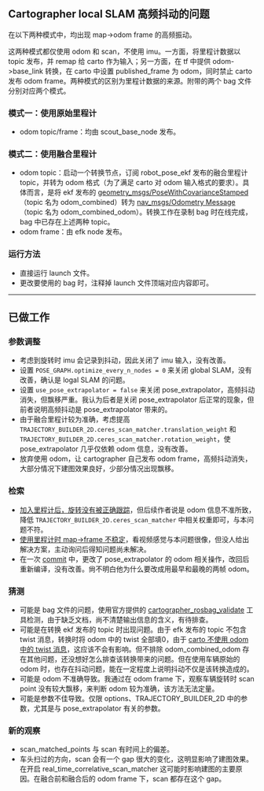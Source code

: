 ## Cartographer local SLAM 高频抖动的问题

在以下两种模式中，均出现 map->odom frame 的高频振动。

这两种模式都仅使用 odom 和 scan，不使用 imu。一方面，将里程计数据以 topic 发布，并 remap 给 carto 作为输入；另一方面，在 tf 中提供 odom->base_link 转换，在 carto 中设置 published_frame 为 odom，同时禁止 carto 发布 odom frame。两种模式的区别为里程计数据的来源。附带的两个 bag 文件分别对应两个模式。

### 模式一：使用原始里程计

+ odom topic/frame：均由 scout_base_node 发布。

### 模式二：使用融合里程计

+ odom topic：启动一个转换节点，订阅 robot_pose_ekf 发布的融合里程计 topic，并转为 odom 格式（为了满足 carto 对 odom 输入格式的要求）。具体而言，是将 ekf 发布的 [geometry_msgs/PoseWithCovarianceStamped](http://docs.ros.org/en/lunar/api/geometry_msgs/html/msg/PoseWithCovarianceStamped.html) （topic 名为 odom_combined）转为 [nav_msgs/Odometry Message](http://docs.ros.org/en/noetic/api/nav_msgs/html/msg/Odometry.html)（topic 名为 odom_combined_odom）。转换工作在录制 bag 时在线完成，bag 中已存在上述两种 topic。
+ odom frame：由 efk node 发布。

### 运行方法
+ 直接运行 launch 文件。
+ 更改要使用的 bag 时，注释掉 launch 文件顶端对应内容即可。
---
## 已做工作
### 参数调整
+ 考虑到旋转时 imu 会记录到抖动，因此关闭了 imu 输入，没有改善。
+ 设置 `POSE_GRAPH.optimize_every_n_nodes = 0` 来关闭 global SLAM，没有改善，确认是 logal SLAM 的问题。
+ 设置 `use_pose_extrapolator = false` 来关闭 pose_extrapolator，高频抖动消失，但飘移严重。我认为后者是关闭 pose_extrapolator 后正常的现象，但前者说明高频抖动是 pose_extrapolator 带来的。
+ 由于融合里程计较为准确，考虑提高 `TRAJECTORY_BUILDER_2D.ceres_scan_matcher.translation_weight` 和 `TRAJECTORY_BUILDER_2D.ceres_scan_matcher.rotation_weight`，使 pose_extrapolator 几乎仅依赖 odom 信息，没有改善。
+ 放弃使用 odom，让 cartographer 自己发布 odom frame，高频抖动消失，大部分情况下建图效果良好，少部分情况出现飘移。

### 检索
+ [加入里程计后，旋转没有被正确跟踪](https://github.com/cartographer-project/cartographer/issues/1122)，但后续作者说是 odom 信息不准所致，降低 `TRAJECTORY_BUILDER_2D.ceres_scan_matcher` 中相关权重即可，与本问题不符。
+ [使用里程计时 map->frame 不稳定](https://github.com/cartographer-project/cartographer_ros/issues/1239)，看视频感觉与本问题很像，但没人给出解决方案，主动询问后得知问题尚未解决。
+ 在一次 [commit](https://github.com/cartographer-project/cartographer/pull/530/commits/6da598f25d0f178b596d272cbacfca610d805538) 中，更改了 pose_extrapolator 的 odom 相关操作，改回后重新编译，没有改善。尙不明白他为什么要改成用最早和最晚的两帧 odom。
### 猜测
+ 可能是 bag 文件的问题，使用官方提供的 [cartographer_rosbag_validate](https://google-cartographer-ros.readthedocs.io/en/latest/your_bag.html#validate-your-bag) 工具检测，由于缺乏文档，尚不清楚输出信息的含义，有待排查。
+ 可能是在转换 ekf 发布的 topic 时出现问题。由于 efk 发布的 topic 不包含 twist 消息，转换时将 odom 中的 twist 全部填0，由于 [carto 不使用 odom 中的 twist 消息](https://github.com/cartographer-project/cartographer_ros/issues/627)，这应该不会有影响。但不排除 odom_combined_odom 存在其他问题，还没想好怎么排查该转换带来的问题。但在使用车辆原始的 odom 时，也存在抖动问题，能在一定程度上说明抖动不仅是该转换造成的。
+ 可能是 odom 不准确导致。我通过在 odom frame 下，观察车辆旋转时 scan point 没有较大飘移，来判断 odom 较为准确，该方法无法定量。
+ 可能是参数不佳导致。仅限 options、TRAJECTORY_BUILDER_2D 中的参数，尤其是与 pose_extrapolator 有关的参数。

### 新的观察
+ scan_matched_points 与 scan 有时间上的偏差。
+ 车头扫过的方向，scan 会有一个 gap 很大的变化，这明显影响了建图效果。在开启 real_time_correlative_scan_matcher 这可能时影响建图的主要原因。在融合前和融合后的 odom frame 下，scan 都存在这个 gap。